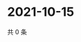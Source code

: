 # 2021-10-15

共 0 条

<!-- BEGIN WEIBO -->
<!-- 最后更新时间 Fri Oct 15 2021 09:51:19 GMT+0800 (China Standard Time) -->

<!-- END WEIBO -->
